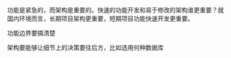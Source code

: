 
功能是紧急的，而架构是重要的。快速的功能开发和易于修改的架构谁更重要？就国内环境而言，长期项目架构更重要，短期项目功能快速开发更重要。

功能边界要搞清楚

架构要能够让细节上的决策要往后方，比如选用何种数据库



